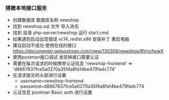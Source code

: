 ### 搭建本地接口服务

- 创建数据库 数据库名称 newshop 
- 找到 newshop.sql 文件 导入进去
- 找到 目录 php-server/newshop 运行 start.cmd
- 如果遇到启动出现错误  vc14_redist.x86 安装补丁 重启电脑
- 建议启动不成功 使用在线的接口 https://documenter.getpostman.com/view/130308/newshop/RVncfwwX
- 使用postman接口调试  发现掉接口需要认证
- 需要在每次请求的时候携带认证信息 'newshop-frontend' => 'd8667837fce5a0270a35f4a8fa14be479fadc774'
- 在请求报文的头部进行设置 
    + username=newshop-frontend
    + password=d8667837fce5a0270a35f4a8fa14be479fadc774
- 认证信息 postman  Basic auth 进行设置